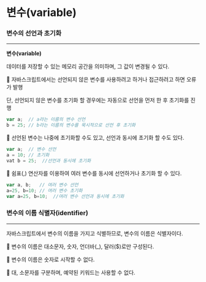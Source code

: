 # 변수(variable)

### 변수의 선언과 초기화

---

**변수(variable)**

데이터를 저장할 수 있는 메모리 공간을 의미하며, 그 값이 변경될 수 있다.

🔸 자바스크립트에서는 선언되지 않은 변수를 사용하려고 하거나 접근하려고 하면 오류가 발행

단, 선언되지 않은 변수를 초기화 할 경우에는 자동으로 선언을 먼저 한 후 초기화를 진행

```jsx
var a;  // a라는 이름의 변수 선언
b = 25; // b라는 이름의 변수를 묵시적으로 선언 후 초기화
```

🔸 선언된 변수는 나중에 초기화할 수도 있고, 선언과 동시에 초기화 할 수도 있다.

```jsx
var a;  // 변수 선언
a = 10; // 초기화
vat b = 25;  //선언과 동시에 초기화
```

🔸 쉼표(,) 연산자를 이용하여 여러 변수를 동시에 선언하거나 초기화 할 수 있다.

```jsx
var a, b;   // 여러 변수 선언
a=25, b=10; // 여러 변수 초기화
var a=25, b=10;  //여러 변수 선언과 동시에 초기화
```

### 변수의 이름 식별자(identifier)

---

자바스크립트에서 변수의 이름을 가지고 식별하므로, 변수의 이름은 식별자이다.

🔸 변수의 이름은 대소문자, 숫자, 언더바(_), 달러($)로만 구성된다.

🔸 변수의 이름은 숫자로 시작할 수 없다.

🔸 대, 소문자를 구분하며, 예약된 키워드는 사용할 수 없다.